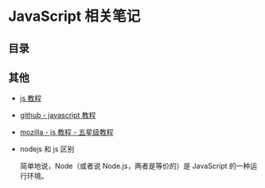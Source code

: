 # JavaScript 相关笔记

## 目录

## 其他

- [js 教程](http://www.w3school.com.cn/js/index.asp)

- [github - javascript 教程](https://github.com/javascript-tutorial/zh.javascript.info)

- [mozilla - js 教程 - 五星级教程](https://developer.mozilla.org/zh-CN/docs/Web/JavaScript)

- nodejs 和 js 区别

  简单地说，Node（或者说 Node.js，两者是等价的）是 JavaScript 的一种运行环境。
